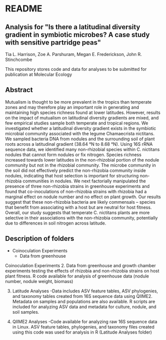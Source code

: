 # README 

## Analysis for "Is there a latitudinal diversity gradient in symbiotic microbes? A case study with sensitive partridge peas"
Tia L. Harrison, Zoe A. Parshuram, Megan E. Frederickson, John R. Stinchcombe 

This repository stores code and data for analyses to be submitted for publication at Molecular Ecology 

## Abstract 

Mutualism is thought to be more prevalent in the tropics than temperate zones and may therefore play an important role in generating and maintaining high species richness found at lower latitudes. However, results on the impact of mutualism on latitudinal diversity gradients are mixed, and few empirical studies sample both temperate and tropical regions. We investigated whether a latitudinal diversity gradient exists in the symbiotic microbial community associated with the legume Chamaecrista nictitans. We sampled bacteria DNA from nodules and the surrounding soil of plant roots across a latitudinal gradient (38.64 °N to 8.68 °N). Using 16S rRNA sequence data, we identified many non-rhizobial species within C. nictitans nodules that cannot form nodules or fix nitrogen. Species richness increased towards lower latitudes in the non-rhizobial portion of the nodule community but not in the rhizobial community. The microbe community in the soil did not effectively predict the non-rhizobia community inside nodules, indicating that host selection is important for structuring non-rhizobia communities in nodules. We next factorially manipulated the presence of three non-rhizobia strains in greenhouse experiments and found that co-inoculations of non-rhizobia strains with rhizobia had a marginal effect on nodule number and no effect on plant growth. Our results suggest that these non-rhizobia bacteria are likely commensals – species that benefit from associating with a host but are neutral for host fitness. Overall, our study suggests that temperate C. nictitans plants are more selective in their associations with the non-rhizobia community, potentially due to differences in soil nitrogen across latitude.

## Description of folders 

- Coinoculation Experiments
  - Data from greenhouse 



Coinoculation Experiments
2. Data from greenhouse and growth chamber experiments testing the effects of rhizobia and non-rhizobia strains on host plant fitness. R code available for analysis of greenhouse data (nodule number, nodule weight, biomass)

3. Latitude Analyses
  -Data includes ASV feature tables, ASV phylogenies, and taxonomy tables created from 16S sequence data using QIIME2. Metadata on samples and populations are also available. R scripts are included for analyzing ASV data and metadata for culture, nodule, and soil samples.

4. QIIME2 Analyses
  -Code available for analyzing raw 16S sequence data in Linux. ASV feature tables, phylogenies, and taxonomy files created using this code was used for analysis in R (Latitude Analyses folder) 



